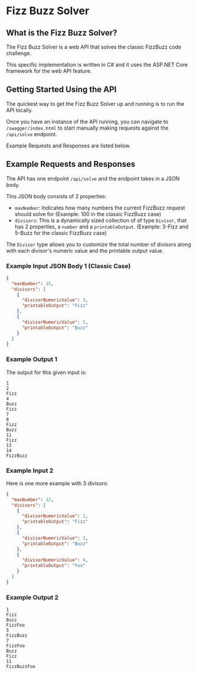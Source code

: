 # Fizz Buzz Solver

## What is the Fizz Buzz Solver?

The Fizz Buzz Solver is a web API that solves the classic FizzBuzz code challenge.

This specific implementation is written in C# and it uses the ASP.NET Core framework for the web API feature.

## Getting Started Using the API

The quickest way to get the Fizz Buzz Solver up and running is to run the API locally.

Once you have an instance of the API running, you can navigate to `/swagger/index.html` to start manually making requests against the `/api/solve` endpoint.

Example Requests and Responses are listed below.

## Example Requests and Responses

The API has one endpoint `/api/solve` and the endpoint takes in a JSON body.

This JSON body consists of 2 properties:

- `maxNumber`: Indicates how many numbers the current FizzBuzz request should solve for (Example: 100 in the classic FizzBuzz case)
- `divisors`: This is a dynamically sized collection of of type `Divisor`, that has 2 properties, a `number` and a `printableOutput`. (Example: 3-Fizz and 5-Buzz for the classic FizzBuzz case)

The `Divisor` type allows you to customize the total number of divisors along with each divisor's numeric value and the printable output value.

### Example Input JSON Body 1 (Classic Case)

```json
{
  "maxNumber": 15,
  "divisors": [
    {
      "divisorNumericValue": 3,
      "printableOutput": "Fizz"
    },
    {
      "divisorNumericValue": 5,
      "printableOutput": "Buzz"
    }
  ]
}
```

### Example Output 1

The output for this given input is:

```shell
1
2
Fizz
4
Buzz
Fizz
7
8
Fizz
Buzz
11
Fizz
13
14
FizzBuzz
```

### Example Input 2

Here is one more example with 3 divisors:

```json
{
  "maxNumber": 12,
  "divisors": [
    {
      "divisorNumericValue": 2,
      "printableOutput": "Fizz"
    },
    {
      "divisorNumericValue": 3,
      "printableOutput": "Buzz"
    },
    {
      "divisorNumericValue": 4,
      "printableOutput": "Foo"
    }
  ]
}
```

### Example Output 2

```console
1
Fizz
Buzz
FizzFoo
5
FizzBuzz
7
FizzFoo
Buzz
Fizz
11
FizzBuzzFoo
```
